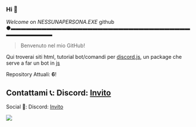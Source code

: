 ### Hi  👋
*Welcome* on *NESSUNAPERSONA.EXE* github
●▬▬▬▬▬▬▬▬▬▬▬▬▬▬▬▬▬▬▬▬▬▬▬▬▬▬▬▬▬▬▬▬▬▬▬▬▬▬▬▬▬▬▬▬

> Benvenuto nel mio GitHub!

Qui troverai siti html, tutorial bot/comandi per [discord.js](https://discord.js.org/#/), un package che serve a far un bot in [js](https://www.javascript.com/)

Repository Attuali: <b>6</b>!

Contattami 📞:
Discord: [Invito](htYoutps://discord.gg/aHCcH4w)
-
Social 🤑:
Discord: [Invito](https://discord.gg/aHCcH4w)

![](https://www.logistec.com/wp-content/uploads/2017/12/placeholder.png)
